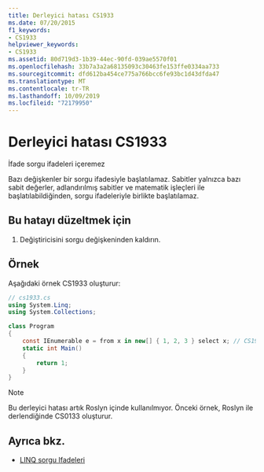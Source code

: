 ```yaml
---
title: Derleyici hatası CS1933
ms.date: 07/20/2015
f1_keywords:
- CS1933
helpviewer_keywords:
- CS1933
ms.assetid: 80d719d3-1b39-44ec-90fd-039ae5570f01
ms.openlocfilehash: 33b7a3a2a68135093c30463fe153ffe0334aa733
ms.sourcegitcommit: dfd612ba454ce775a766bcc6fe93bc1d43dfda47
ms.translationtype: MT
ms.contentlocale: tr-TR
ms.lasthandoff: 10/09/2019
ms.locfileid: "72179950"
---
```

# <a name="compiler-error-cs1933"></a>Derleyici hatası CS1933

İfade sorgu ifadeleri içeremez

 Bazı değişkenler bir sorgu ifadesiyle başlatılamaz. Sabitler yalnızca bazı sabit değerler, adlandırılmış sabitler ve matematik işleçleri ile başlatılabildiğinden, sorgu ifadeleriyle birlikte başlatılamaz.

## <a name="to-correct-this-error"></a>Bu hatayı düzeltmek için  

1. Değiştiricisini sorgu değişkeninden kaldırın.

## <a name="example"></a>Örnek

 Aşağıdaki örnek CS1933 oluşturur:

```csharp
// cs1933.cs
using System.Linq;
using System.Collections;

class Program
{
    const IEnumerable e = from x in new[] { 1, 2, 3 } select x; // CS1933
    static int Main()
    {
        return 1;
    }
}
```

> [!NOTE]
> Bu derleyici hatası artık Roslyn içinde kullanılmıyor. Önceki örnek, Roslyn ile derlendiğinde CS0133 oluşturur.

## <a name="see-also"></a>Ayrıca bkz.

- [LINQ sorgu Ifadeleri](../../programming-guide/linq-query-expressions/index.md)
